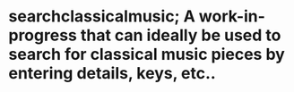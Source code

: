 # searchclassicalmusic; A work-in-progress that can ideally be used to search for classical music pieces by entering details, keys, etc..
